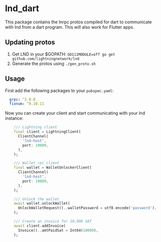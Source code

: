 # lnd_dart
This package contains the lnrpc protos compiled for dart to communicate with lnd from a dart program. This will also work for Flutter apps.

## Updating protos
1. Get LND in your $GOPATH: `GO111MODULE=off go get github.com/lightningnetwork/lnd`
2. Generate the protos using `./gen_proto.sh`

## Usage
First add the following packages to your `pubspec.yaml`:
```yaml
  grpc: ^2.8.0
  fixnum: ^0.10.11
```

Now you can create your client and start communicating with your lnd instance:
```dart
    /// Lightning client
    final client = LightningClient(
      ClientChannel(
        'lnd-host',
        port: 10009,
      ),
    );

    /// Wallet rpc client
    final wallet = WalletUnlockerClient(
      ClientChannel(
        'lnd-host',
        port: 10009,
      ),
    );

    /// Unlock the wallet
    await wallet.unlockWallet(
      UnlockWalletRequest()..walletPassword = utf8.encode('password'),
    );

    /// Create an invoice for 10,000 SAT
    await client.addInvoice(
      Invoice()..amtPaidSat = Int64(10000),
    );
```